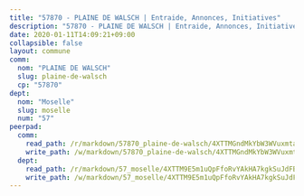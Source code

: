 ```yaml
---
title: "57870 - PLAINE DE WALSCH | Entraide, Annonces, Initiatives"
description: "57870 - PLAINE DE WALSCH | Entraide, Annonces, Initiatives"
date: 2020-01-11T14:09:21+09:00
collapsible: false
layout: commune
comm:
  nom: "PLAINE DE WALSCH"
  slug: plaine-de-walsch
  cp: "57870"
dept:
  nom: "Moselle"
  slug: moselle
  num: "57"
peerpad:
  comm:
    read_path: /r/markdown/57870_plaine-de-walsch/4XTTMGndMkYbW3WVuxmtaiYVFJVnHp9Tthb4VbyESydnqqZTW
    write_path: /w/markdown/57870_plaine-de-walsch/4XTTMGndMkYbW3WVuxmtaiYVFJVnHp9Tthb4VbyESydnqqZTW-K3TgUb3mB3c3uqJfW5hPVrueQ5L2faQcqH2xCcpjSeE7PX84HdtfdkKKYQ57zN2SZenKmhCuR43p1bWWJ2d9TLrE4seJTmr15jp8zjkpyhuBTqDLfM8U1sewr9Zry1fuYC7VcBix
  dept:
    read_path: /r/markdown/57_moselle/4XTTM9E5m1uQpFfoRvYAkHA7kgkSuJdFBSCmoLnZ6YvxmqAKj
    write_path: /w/markdown/57_moselle/4XTTM9E5m1uQpFfoRvYAkHA7kgkSuJdFBSCmoLnZ6YvxmqAKj-K3TgTxpsRhjGfb3pJqDaX4rYTLkyLoK3BLA4awBfhTSCoyNhResrhhmfsEF8aKnccedt5XoBzWeRYfKxQxNKv71ETcpGharLRE7rdgTKY3uSaW3Du2dz8v23YEY268mfYmweTFnR
---
```


